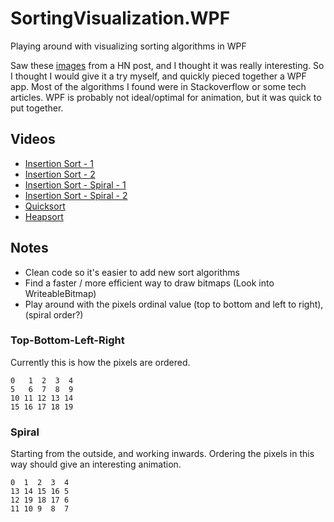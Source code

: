 # SortingVisualization.WPF
Playing around with visualizing sorting algorithms in WPF

Saw these [images](https://imgur.com/gallery/RM3wl) from a HN post, and I thought it was really interesting. So I thought I would give it a try myself, and quickly pieced together a WPF app. Most of the algorithms I found were in Stackoverflow or some tech articles. WPF is probably not ideal/optimal for animation, but it was quick to put together.

## Videos

* [Insertion Sort - 1](https://youtu.be/ECHz2fVbDM0)
* [Insertion Sort - 2](https://youtu.be/rrtV4Y1mDWA)
* [Insertion Sort - Spiral - 1](https://youtu.be/8e8YrrR1LWA)
* [Insertion Sort - Spiral - 2](https://youtu.be/ns-0n_AhKNM)
* [Quicksort](https://youtu.be/-fF6FpphYoA)
* [Heapsort](https://youtu.be/btx6aXcwivs)

## Notes
* Clean code so it's easier to add new sort algorithms
* Find a faster / more efficient way to draw bitmaps (Look into WriteableBitmap)
* Play around with the pixels ordinal value (top to bottom and left to right), (spiral order?)

### Top-Bottom-Left-Right
Currently this is how the pixels are ordered. 
```
0   1  2  3  4 
5   6  7  8  9 
10 11 12 13 14 
15 16 17 18 19
```

### Spiral 
Starting from the outside, and working inwards. Ordering the pixels in this way should give an interesting animation.

```
0  1  2  3  4
13 14 15 16 5
12 19 18 17 6
11 10 9  8  7
```
